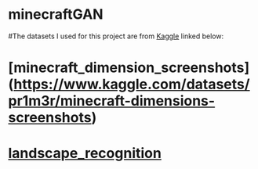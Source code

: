 # minecraftGAN

#The datasets I used for this project are from [Kaggle]([url](https://www.kaggle.com/datasets)https://www.kaggle.com/datasets) linked below:
# [minecraft_dimension_screenshots] (https://www.kaggle.com/datasets/pr1m3r/minecraft-dimensions-screenshots)
# [landscape_recognition](https://www.kaggle.com/datasets/utkarshsaxenadn/landscape-recognition-image-dataset-12k-images)
